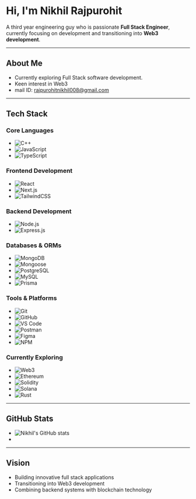 # Hi, I'm Nikhil Rajpurohit  

A third year engineering guy who is passionate **Full Stack Engineer**, currently focusing on development and transitioning into **Web3 development**.  

---

## About Me
- Currently exploring Full Stack software development.
- Keen interest in Web3
- mail ID: rajpurohitnikhil008@gmail.com  


---

## Tech Stack

### Core Languages
- ![C++](https://img.shields.io/badge/C++-00599C?style=for-the-badge&logo=c%2B%2B&logoColor=white)  
- ![JavaScript](https://img.shields.io/badge/JavaScript-F7DF1E?style=for-the-badge&logo=javascript&logoColor=black)  
- ![TypeScript](https://img.shields.io/badge/TypeScript-007ACC?style=for-the-badge&logo=typescript&logoColor=white)  

### Frontend Development
- ![React](https://img.shields.io/badge/React-20232A?style=for-the-badge&logo=react&logoColor=61DAFB)  
- ![Next.js](https://img.shields.io/badge/Next.js-000000?style=for-the-badge&logo=next.js&logoColor=white)  
- ![TailwindCSS](https://img.shields.io/badge/Tailwind_CSS-38B2AC?style=for-the-badge&logo=tailwind-css&logoColor=white)  

### Backend Development
- ![Node.js](https://img.shields.io/badge/Node.js-43853D?style=for-the-badge&logo=node.js&logoColor=white)  
- ![Express.js](https://img.shields.io/badge/Express.js-404D59?style=for-the-badge)  

### Databases & ORMs
- ![MongoDB](https://img.shields.io/badge/MongoDB-4EA94B?style=for-the-badge&logo=mongodb&logoColor=white)  
- ![Mongoose](https://img.shields.io/badge/Mongoose-880000?style=for-the-badge&logo=mongoose&logoColor=white)  
- ![PostgreSQL](https://img.shields.io/badge/PostgreSQL-316192?style=for-the-badge&logo=postgresql&logoColor=white)  
- ![MySQL](https://img.shields.io/badge/MySQL-005C84?style=for-the-badge&logo=mysql&logoColor=white)  
- ![Prisma](https://img.shields.io/badge/Prisma-2D3748?style=for-the-badge&logo=prisma&logoColor=white)  

### Tools & Platforms
- ![Git](https://img.shields.io/badge/Git-F05033?style=for-the-badge&logo=git&logoColor=white)  
- ![GitHub](https://img.shields.io/badge/GitHub-181717?style=for-the-badge&logo=github)  
- ![VS Code](https://img.shields.io/badge/VSCode-0078d7?style=for-the-badge&logo=visual-studio-code&logoColor=white)  
- ![Postman](https://img.shields.io/badge/Postman-FF6C37?style=for-the-badge&logo=postman&logoColor=white)  
- ![Figma](https://img.shields.io/badge/Figma-F24E1E?style=for-the-badge&logo=figma&logoColor=white)  
- ![NPM](https://img.shields.io/badge/NPM-CB3837?style=for-the-badge&logo=npm&logoColor=white)  


### Currently Exploring
- ![Web3](https://img.shields.io/badge/Web3-DC5B18?style=for-the-badge&logo=web3.js&logoColor=white)  
- ![Ethereum](https://img.shields.io/badge/Ethereum-3C3C3D?style=for-the-badge&logo=ethereum&logoColor=white)  
- ![Solidity](https://img.shields.io/badge/Solidity-363636?style=for-the-badge&logo=solidity&logoColor=white)  
- ![Solana](https://img.shields.io/badge/Solana-9945FF?style=for-the-badge&logo=solana&logoColor=white)  
- ![Rust](https://img.shields.io/badge/Rust-000000?style=for-the-badge&logo=rust&logoColor=white)  


---

## GitHub Stats

- ![Nikhil's GitHub stats](https://github-readme-stats.vercel.app/api?username=nikhil008-git&show_icons=true&theme=tokyonight)  
- 
---

## Vision
- Building innovative full stack applications  
- Transitioning into Web3 development  
- Combining backend systems with blockchain technology

